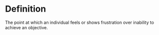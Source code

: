# Definition

The point at which an individual feels or shows frustration over
inability to achieve an objective.
